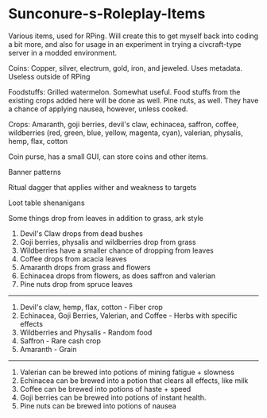 # Sunconure-s-Roleplay-Items
Various items, used for RPing. Will create this to get myself back into coding a bit more, and also for usage in an experiment in trying a civcraft-type server in a modded environment.

Coins: Copper, silver, electrum, gold, iron, and jeweled. Uses metadata. Useless outside of RPing

Foodstuffs: Grilled watermelon. Somewhat useful. Food stuffs from the existing crops added here will be done as well. Pine nuts, as well. They have a chance of applying nausea, however, unless cooked.

Crops: Amaranth, goji berries, devil's claw, echinacea, saffron, coffee, wildberries (red, green, blue, yellow, magenta, cyan), valerian, physalis, hemp, flax, cotton

Coin purse, has a small GUI, can store coins and other items.

Banner patterns

Ritual dagger that applies wither and weakness to targets

Loot table shenanigans

Some things drop from leaves in addition to grass, ark style

1. Devil's Claw drops from dead bushes
2. Goji berries, physalis and wildberries drop from grass
3. Wildberries have a smaller chance of dropping from leaves
4. Coffee drops from acacia leaves
5. Amaranth drops from grass and flowers
6. Echinacea drops from flowers, as does saffron and valerian
7. Pine nuts drop from spruce leaves

_________________

1. Devil's claw, hemp, flax, cotton - Fiber crop
2. Echinacea, Goji Berries, Valerian, and Coffee - Herbs with specific effects
3. Wildberries and Physalis - Random food
4. Saffron - Rare cash crop
5. Amaranth - Grain

_________________

1. Valerian can be brewed into potions of mining fatigue + slowness
2. Echinacea can be brewed into a potion that clears all effects, like milk
3. Coffee can be brewed into potions of haste + speed
4. Goji berries can be brewed into potions of instant health.
5. Pine nuts can be brewed into potions of nausea
